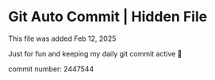 # Git Auto Commit | Hidden File

This file was added Feb 12, 2025

Just for fun and keeping my daily git commit active 🤪

commit number: 2447544
